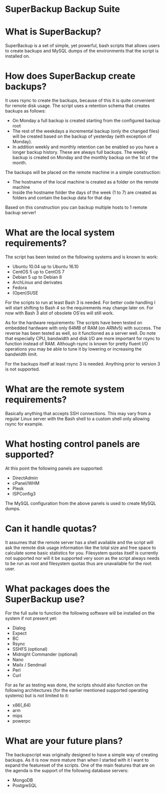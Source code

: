 # SuperBackup Backup Suite

# What is SuperBackup?
SuperBackup is a set of simple, yet powerful, bash scripts that allows users to
create backups and MySQL dumps of the environments that the script is installed
on.

# How does SuperBackup create backups?
It uses rsync to create the backups, because of this it is quite convenient for
remote disk usage. The script uses a retention schema that creates backups as
follows:

* On Monday a full backup is created starting from the configured backup root
* The rest of the weekdays a incremental backup (only the changed files) will
be created based on the backup of yesterday (with exception of Monday).
* In addition weekly and monthly retention can be enabled so you have a longer
backup history. These are always full backups. The weekly backup is created on
Monday and the monthly backup on the 1st of the month.

The backups will be placed on the remote machine in a simple construction:

* The hostname of the local machine is created as a folder on the remote machine
* Inside the hostname folder the days of the week (1 to 7) are created as folders
and contain the backup data for that day

Based on this construction you can backup multiple hosts to 1 remote backup
server!

# What are the local system requirements?
The script has been tested on the following systems and is known to work:

* Ubuntu 10.04 up to Ubuntu 16.10
* CentOS 5 up to CentOS 7
* Debian 5 up to Debian 8
* ArchLinux and derivates
* Fedora
* (Open)SUSE

For the scripts to run at least Bash 3 is needed. For better code handling I
will start shifting to Bash 4 so the requirements may change later on. For now
with Bash 3 alot of obsolete OS'es will still work.

As for the hardware requirements: The scripts have been tested on embedded
hardware with only 64MB of RAM (on ARMv5) with success. The reverse has been tested as
well, so it functioned as a server well. Do note that especially CPU, bandwidth
and disk I/O are more important for rsync to function instead of RAM. Although
rsync is known for pretty fluent I/O operations you may be able to tune it
by lowering or increasing the bandwidth limit.

For the backups itself at least rsync 3 is needed. Anything prior to version
3 is not supported.

# What are the remote system requirements?
Basically anything that accepts SSH connections. This may vary from a regular
Linux server with the Bash shell to a custom shell only allowing rsync for
example.

# What hosting control panels are supported?
At this point the following panels are supported:

* DirectAdmin
* cPanel/WHM
* Plesk
* ISPConfig3

The MySQL configuration from the above panels is used to create MySQL dumps.

# Can it handle quotas?
It assumes that the remote server has a shell available and the script will ask
the remote disk usage information like the total size and free space to calculate
some basic statistics for you. Filesystem quotas itself is currently not supported
nor will it be supported very soon as the script always needs to be run as root
and filesystem quotas thus are unavailable for the root user.

# What packages does the SuperBackup use?
For the full suite to function the following software will be installed on the
system if not present yet:

* Dialog
* Expect
* BC
* Rsync
* SSHFS (optional)
* Midnight Commander (optional)
* Nano
* Mailx / Sendmail
* Perl
* Curl

For as far as testing was done, the scripts should also function on the
following architectures (for the earlier mentioned supported operating systems)
but is not limited to it:

* x86(_64)
* arm
* mips
* powerpc

# What are your future plans?
The backupscript was originally designed to have a simple way of creating
backups. As it is now more mature than when I started with it I want to
expand the featureset of the scripts. One of the main features that are
on the agenda is the support of the following database servers:

* MongoDB
* PostgreSQL